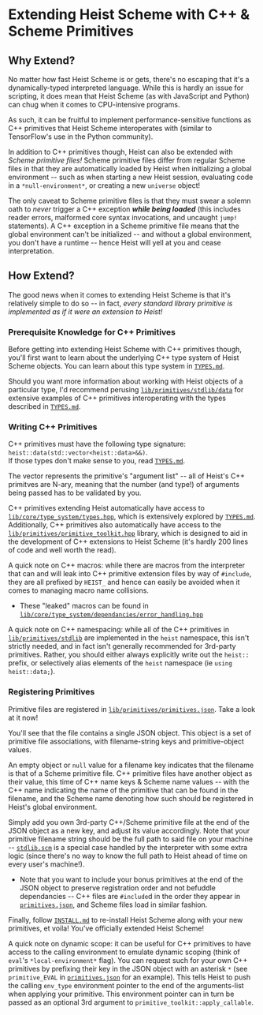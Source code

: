 # Extending Heist Scheme with C++ & Scheme Primitives

## Why Extend?

No matter how fast Heist Scheme is or gets, there's no escaping that it's a dynamically-typed
interpreted language. While this is hardly an issue for scripting, it does mean that Heist
Scheme (as with JavaScript and Python) can chug when it comes to CPU-intensive programs.

As such, it can be fruitful to implement performance-sensitive functions as C++ primitives
that Heist Scheme interoperates with (similar to TensorFlow's use in the Python community).

In addition to C++ primitives though, Heist can also be extended with _Scheme primitive files!_
Scheme primitive files differ from regular Scheme files in that they are automatically loaded
by Heist when initializing a global environment -- such as when starting a new Heist session,
evaluating code in a `*null-environment*`, or creating a new `universe` object!

The only caveat to Scheme primitive files is that they must swear a solemn oath to _never_
trigger a C++ exception ___while being loaded___ (this includes reader errors, malformed core syntax 
invocations, and uncaught `jump!` statements). A C++ exception in a Scheme primitive file 
means that the global environment can't be initialized -- and without a global environment, 
you don't have a runtime -- hence Heist will yell at you and cease interpretation.




## How Extend?

The good news when it comes to extending Heist Scheme is that it's relatively simple to do so -- 
in fact, _every standard library primitive is implemented as if it were an extension to Heist!_


### Prerequisite Knowledge for C++ Primitives

Before getting into extending Heist Scheme with C++ primitives though, you'll first want to 
learn about the underlying C++ type system of Heist Scheme objects. You can learn about this
type system in [`TYPES.md`](./TYPES.md). 

Should you want more information about working with Heist objects of a particular type, I'd
recommend perusing [`lib/primitives/stdlib/data`](../lib/primitives/stdlib/data) 
for extensive examples of C++ primitives interoperating with the types described in [`TYPES.md`](./TYPES.md).


### Writing C++ Primitives

C++ primitives must have the following type signature: `heist::data(std::vector<heist::data>&&)`.<br>
If those types don't make sense to you, read [`TYPES.md`](./TYPES.md). 

The vector represents the primitive's "argument list" -- all of Heist's C++ primitves are N-ary, 
meaning that the number (and type!) of arguments being passed has to be validated by you.

C++ primitives extending Heist automatically have access to [`lib/core/type_system/types.hpp`](../lib/core/type_system/types.hpp), 
which is extensively explored by [`TYPES.md`](./TYPES.md). 
Additionally, C++ primitives also automatically have access to the [`lib/primitives/primitive_toolkit.hpp`](../lib/primitives/primitive_toolkit.hpp) 
library, which is designed to aid in the development of C++ extensions to Heist Scheme (it's 
hardly 200 lines of code and well worth the read).

A quick note on C++ macros: while there are macros from the interpreter that can and will leak
into C++ primitive extension files by way of `#include`, they are all prefixed by `HEIST_` and 
hence can easily be avoided when it comes to managing macro name collisions.
  * These "leaked" macros can be found in [`lib/core/type_system/dependancies/error_handling.hpp`](../lib/core/type_system/dependancies/error_handling.hpp)

A quick note on C++ namespacing: while all of the C++ primitives in [`lib/primitives/stdlib`](../lib/primitives/stdlib) 
are implemented in the `heist` namespace, this isn't strictly needed, and in fact isn't generally 
recommended for 3rd-party primitives. Rather, you should either always explicitly write out the 
`heist::` prefix, or selectively alias elements of the `heist` namespace (ie `using heist::data;`).


### Registering Primitives

Primitive files are registered in [`lib/primitives/primitives.json`](../lib/primitives/primitives.json). 
Take a look at it now!

You'll see that the file contains a single JSON object. This object is a set of primitive
file associations, with filename-string keys and primitive-object values. 

An empty object or `null` value for a filename key indicates that the filename is that of a 
Scheme primitive file. C++ primitive files have another object as their value, this time of 
C++ name keys & Scheme name values -- with the C++ name indicating the name of the primitive 
that can be found in the filename, and the Scheme name denoting how such should be registered 
in Heist's global environment.

Simply add you own 3rd-party C++/Scheme primitive file at the end of the JSON object as a new key, 
and adjust its value accordingly. Note that your primitive filename string should be the full 
path to said file on your machine -- [`stdlib.scm`](../lib/primitives/stdlib/lang/stdlib.scm) 
is a special case handled by the interpreter with some extra logic (since there's no way to know 
the full path to Heist ahead of time on every user's machine!).
  * Note that you want to include your bonus primitives at the end of the JSON object to preserve 
    registration order and not befuddle dependancies -- C++ files are `#include`d in the order 
    they appear in [`primitives.json`](../lib/primitives/primitives.json), and Scheme files load 
    in similar fashion.

Finally, follow [`INSTALL.md`](./INSTALL.md) to re-install Heist Scheme along with your new primitives, 
et voila! You've officially extended Heist Scheme!

A quick note on dynamic scope: it can be useful for C++ primitives to have access to the calling 
environment to emulate dynamic scoping (think of `eval`'s `*local-environment*` flag). You can request 
such for your own C++ primitives by prefixing their key in the JSON object with an asterisk `*` (see 
`primitive_EVAL` in [`primitives.json`](../lib/primitives/primitives.json) 
for an example). This tells Heist to push the calling `env_type` 
environment pointer to the end of the arguments-list when applying your primitive. This environment 
pointer can in turn be passed as an optional 3rd argument to `primitive_toolkit::apply_callable`.
